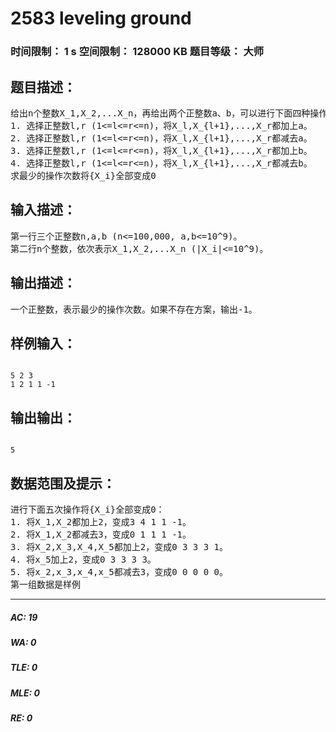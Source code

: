 # 2583 leveling ground   
### 时间限制： 1 s     空间限制： 128000 KB     题目等级： 大师  
## 题目描述：  

<pre>
给出n个整数X_1,X_2,...X_n，再给出两个正整数a、b，可以进行下面四种操作：  
1. 选择正整数l,r (1<=l<=r<=n)，将X_l,X_{l+1},...,X_r都加上a。  
2. 选择正整数l,r (1<=l<=r<=n)，将X_l,X_{l+1},...,X_r都减去a。  
3. 选择正整数l,r (1<=l<=r<=n)，将X_l,X_{l+1},...,X_r都加上b。  
4. 选择正整数l,r (1<=l<=r<=n)，将X_l,X_{l+1},...,X_r都减去b。  
求最少的操作次数将{X_i}全部变成0
</pre>
  
  
## 输入描述：  

<pre>
第一行三个正整数n,a,b (n<=100,000, a,b<=10^9)。  
第二行n个整数，依次表示X_1,X_2,...X_n (|X_i|<=10^9)。
</pre>
  
  
## 输出描述：  

<pre>
一个正整数，表示最少的操作次数。如果不存在方案，输出-1。
</pre>
  
  
## 样例输入：  

<pre><code>
5 2 3  
1 2 1 1 -1
</code></pre>
  
  
## 输出输出：  

<pre><code>
5
</code></pre>
  
  
## 数据范围及提示：  

<pre>
进行下面五次操作将{X_i}全部变成0：  
1. 将X_1,X_2都加上2，变成3 4 1 1 -1。  
2. 将X_1,X_2都减去3，变成0 1 1 1 -1。  
3. 将X_2,X_3,X_4,X_5都加上2，变成0 3 3 3 1。  
4. 将x_5加上2，变成0 3 3 3 3。  
5. 将x_2,x_3,x_4,x_5都减去3，变成0 0 0 0 0。
第一组数据是样例
</pre>
  
  
***  

##### AC: 19  
##### WA: 0  
##### TLE: 0  
##### MLE: 0  
##### RE: 0  
